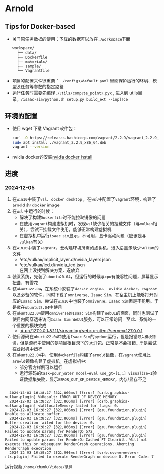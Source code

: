 # Arnold
## Tips for Docker-based
- 关于原任务数据的使用：下载的数据可以放在`./workspace`下面
  ```sh
  workspace/
    ├── data/
    ├── Dockerfile
    ├── materials/
    ├── sample/
    └── Vagrantfile
  ```
- 项目的配置文件很重要： `./configs/default.yaml` 里面保护运行的环境、模型及任务等参数的指定路径
- 运行任务时需要先编译`./utils/compute_points.pyx` , 进入到 utils目录，`/isaac-sim/python.sh setup.py build_ext --inplace` 

## 环境的配置
- 使用 wget 下载 Vagrant 软件包：
  ```sh
  curl -O https://releases.hashicorp.com/vagrant/2.2.9/vagrant_2.2.9_x86_64.deb
  sudo apt install ./vagrant_2.2.9_x86_64.deb
  vagrant --version
  ````
- nvidia docker的安装[nvidia docker install](https://blog.csdn.net/yiqiedouhao11/article/details/141392752)

## 进度
### 2024-12-05
1. 在`win10`中装了`wsl`、`docker desktop` ，在`wsl`中配置了`vagrant`环境，构建了 arnold 的 docker image
2. 在`wsl` 中运行的时候：
   - 解决了构建`Dockerfile`时不能拉取镜像的问题
   - 在使用`vagrant`构建虚拟机时，发现`wsl`缺少相关的挂载文件（与`vulkan`相关），尝试不挂载文件使用，能够正常构建虚拟机
   - 在虚拟机中运行`isaac sim`显示，不可用，显卡驱动问题（应该是与`vulkan`有关）
3. 在`win10`中装了`vagrant`，去构建环境所需的虚拟机，进入后显示缺少`vulkan`的文件
   - /etc/vulkan/implicit_layer.d/nvidia_layers.json
   - /etc/vulkan/icd.d/nvidia_icd.json  
  在网上没找到解决方案，遂放弃
4. 装双系统，先装了`ubuntu20.04`，但运行的时候与`cpu`有兼容性问题，屏幕显示扭曲、有雪花
5. 装`ubuntu22.04`，在系统中安装了`docker engine、 nvidia docker`、`vagrant`以及必备的软件，同时下载了`omniverse、Isaac Sim`，在宿主机上能够打开对应的`Isaac Sim`，尝试在`win10`中也装了`omniverse、Isaac Sim`但是不能用。于是就在`ubuntu22.04`中使用
6. 在`ubuntu22.04`使用`omniverse的Isaac Sim`构建了`WebUI`的页面，同时也测试了使用内网穿透来访问`Isaac Sim WebUI`服务，可以正常访问，至此、系统的一个重要的模块完成
   - http://127.0.0.1:8211/streaming/webrtc-client?server=127.0.0.1
7. 使用源码在`ubuntu22.04`中使用`Isaac Sim`的`python`运行，但是报错`导入模块错误`，但是源码中使用的是项目根目录下的`util`包，正常是不会报错...于是尝试在虚拟机中运行
8. 在`ubuntu22.04`中，使用`dockerfile`构建了`arnold`镜像，在`vagrant`使用此`arnold`镜像构建了虚拟机，在虚拟机中:
   - 部分官方样例可以运行
   - 运行源码的`task=pour_water model=eval use_gt=[1,1] visualize=1`验证数据集失败，显示`ERROR_OUT_OF_DEVICE_MEMORY`，内存/显存不足
  ```shell
  
    2024-12-03 16:28:27 [322,866ms] [Error] [carb.graphics-vulkan.plugin] VkResult: ERROR_OUT_OF_DEVICE_MEMORY
    2024-12-03 16:28:27 [322,866ms] [Error] [carb.graphics-vulkan.plugin] vkAllocateMemory failed for flags: 0.
    2024-12-03 16:28:27 [322,866ms] [Error] [gpu.foundation.plugin] Unable to allocate buffer
    2024-12-03 16:28:27 [322,866ms] [Error] [gpu.foundation.plugin] Buffer creation failed for the device: 0.
    2024-12-03 16:28:27 [322,866ms] [Error] [gpu.foundation.plugin] Failed to update params for RenderOp 572
    2024-12-03 16:28:27 [322,866ms] [Error] [gpu.foundation.plugin] Failed to update params for RenderOp Cached PT ClearAll. Will not execute this or subsequent RenderGraph operations. Aborting RenderGraph execution
    2024-12-03 16:28:27 [322,866ms] [Error] [carb.scenerenderer-rtx.plugin] Failed to execute RenderGraph on device 0. Error Code: 7 

  ```
  运行视频 `/home/chunk/Videos/录屏`
